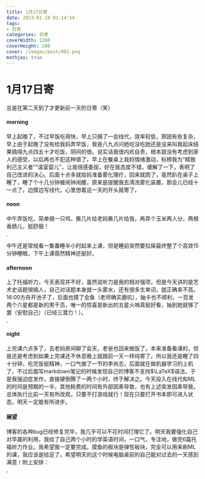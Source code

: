 ```yaml
---
title: 1月17日寄
date: 2023-01-18 01:14:54
tags:
- 日寄
categories: 日寄
coverWidth: 1200
coverHeight: 280
cover: /images/post/003.png
mathjax: true
---
```


# 1月17日寄

总是在第二天到了才更新前一天的日寄（笑）

#### morning

早上起晚了，不过早饭吃得快，早上只搞了一会线代，效率较低，原因有些复杂。早上由于起晚了没有给我妈弄早饭，我爸八九点问她吃没吃她还是没来叫我起床结果搞得九点四五十才吃饭，阴间的很。说实话我很内疚自责，根本就没有考虑到家人的感受，以后再也不犯这种错了。早上在餐桌上我妈情绪激动，标榜我为“精致利己主义者”“温室婴儿”，让我倍感委屈，好在我态度不错，缓解了一下，表明了自己改进的决心。后面十点多就给妈准备雾化理疗，回来就困了，竟然趴在桌子上睡了，睡了个十几分钟被闹钟闹醒，原来是提醒我去清洗雾化装置，那会儿已经十一点了。边摸边写线代，心里想着这一天的开头就寄了。

#### noon

中午弄饭吃，简单搞一只鸡，撕几片给老妈撕几片给我，再弄个玉米两人分，两根香肠儿，挺舒服！

<img src="/img/4.png" style="zoom:20%;" />

中午还是常规看一集番睡半小时起来上课，但是睡前突然要拉屎最终整了个高效15分钟睡眠，下午上课竟然精神还挺好。

#### afternoon

上了托福听力，今天表现并不好，虽然说听力是我的相对强项，但是今天讲的是艺术史话题很搞人，自己对话题本身就一头雾水，还有很多生单词，就正确率不高。16:00方舟开池子了，后面也摸了会鱼（老师确实磨叽），抽卡也不顺利，一百发两个六星都是新的男干员，唯一的惊喜是新出的五星火哨真挺好看，抽到她就够了罢（安慰自己）（已经三潜力！）。

<img src="/img/5.PNG" style="zoom: 25%;" />

#### night

上完课六点多了，去老妈房间聊了会天，老爸也回来做饭了。本来准备看课的，但是还是考虑到如果上完课还不休息晚上就跟前一天一样纯寄了。所以我还是睡了四十分钟，吃完饭挺精神，一口气做了一节的李尚志，后面就在做机器学习的上机了，不过后面写markdown笔记的时候发现自己的博客不支持$\LaTeX$语法，于是我强迫症发作，直接硬倒腾了一两个小时，终于解决之。今天投入在线代和ML的时间是预期的一半，其他耗费的时间有外部因素导致，也有上述突发因素导致。总体执行比前一天有所改观，只要不打游戏就行！现在只要打开书本即可进入状态，明天一定能有所进步。

#### 展望

博客的各种bug已经修复完毕，我几乎可以不花时间打理它了。明天我要强化自己对早晨的利用，我给了自己两个小时的学英语时间，一口气，专注地，做完6篇托福听力作业。我希望我一定要完成。摸鱼的板块是弹性板块，完全可以用来刷ML的课，我应该是给足了。希望明天的这个时候电脑桌前的自己能对过去的一天感到满意！附上安排：

<img src="/img/6.png" style="zoom:25%;" />

